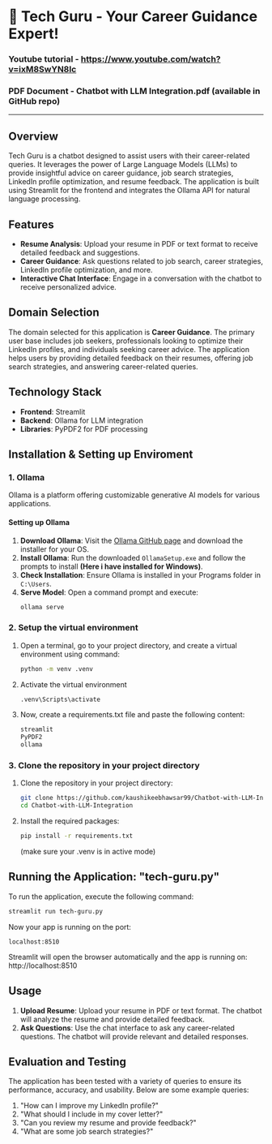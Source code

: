 # 🤖 Tech Guru - Your Career Guidance Expert!

### Youtube tutorial - https://www.youtube.com/watch?v=ixM8SwYN8Ic
### PDF Document - Chatbot with LLM Integration.pdf (available in GitHub repo)
-----------------------------------------------------

## Overview

Tech Guru is a chatbot designed to assist users with their career-related queries. It leverages the power of Large Language Models (LLMs) to provide insightful advice on career guidance, job search strategies, LinkedIn profile optimization, and resume feedback. The application is built using Streamlit for the frontend and integrates the Ollama API for natural language processing.

## Features

- **Resume Analysis**: Upload your resume in PDF or text format to receive detailed feedback and suggestions.
- **Career Guidance**: Ask questions related to job search, career strategies, LinkedIn profile optimization, and more.
- **Interactive Chat Interface**: Engage in a conversation with the chatbot to receive personalized advice.

## Domain Selection

The domain selected for this application is **Career Guidance**. The primary user base includes job seekers, professionals looking to optimize their LinkedIn profiles, and individuals seeking career advice. The application helps users by providing detailed feedback on their resumes, offering job search strategies, and answering career-related queries.

## Technology Stack

- **Frontend**: Streamlit
- **Backend**: Ollama for LLM integration
- **Libraries**: PyPDF2 for PDF processing

## Installation & Setting up Enviroment

### 1. Ollama

Ollama is a platform offering customizable generative AI models for various applications.

#### Setting up Ollama

1. **Download Ollama**: Visit the [Ollama GitHub page](https://github.com/Ollama/llama3) and download the installer for your OS.
2. **Install Ollama**: Run the downloaded `OllamaSetup.exe` and follow the prompts to install **(Here i have installed for Windows)**.
3. **Check Installation**: Ensure Ollama is installed in your Programs folder in `C:\Users`.
4. **Serve Model**: Open a  command prompt and execute:
   ```sh
   ollama serve
   ```
### 2. Setup the virtual environment
1. Open a terminal, go to your project directory, and create a virtual environment using command:
    ```sh
    python -m venv .venv
    ```
2. Activate the virtual environment
    ```sh
    .venv\Scripts\activate
    ```
3. Now, create a requirements.txt file and paste the following content:
    ```sh
    streamlit
    PyPDF2
    ollama
    ```
### 3. Clone the repository in your project directory
1. Clone the repository in your project directory:
    ```bash
    git clone https://github.com/kaushikeebhawsar99/Chatbot-with-LLM-Integration.git
    cd Chatbot-with-LLM-Integration
    ```

2. Install the required packages:
    ```bash
    pip install -r requirements.txt
    ```
    (make sure your .venv is in active mode)
## Running the Application: "tech-guru.py"

To run the application, execute the following command:
```bash
streamlit run tech-guru.py
```
Now your app is running on the port: 
```
localhost:8510
```
Streamlit will open the browser automatically and the app is running on: http://localhost:8510

## Usage
1. **Upload Resume**: Upload your resume in PDF or text format. The chatbot will analyze the resume and provide detailed feedback.
2. **Ask Questions**: Use the chat interface to ask any career-related questions. The chatbot will provide relevant and detailed responses.

## Evaluation and Testing
The application has been tested with a variety of queries to ensure its performance, accuracy, and usability. Below are some example queries:

1. "How can I improve my LinkedIn profile?"
2. "What should I include in my cover letter?"
3. "Can you review my resume and provide feedback?"
4. "What are some job search strategies?"
